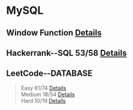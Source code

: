 
# MySQL
## Window Function [Details](https://github.com/chongchong6/SQL/tree/master/Window%20Function)
## Hackerrank--SQL 53/58 [Details](https://github.com/chongchong6/SQL/tree/master/HackerRank_SQL)
## LeetCode--DATABASE 
> Easy 61/74 [Details](https://github.com/chongchong6/SQL/tree/master/LeetCode/Easy)<br>
> Medium 18/54 [Details](https://github.com/chongchong6/SQL/tree/master/LeetCode/Medium)<br>
> Hard 10/19 [Details](https://github.com/chongchong6/SQL/tree/master/LeetCode/Hard)
